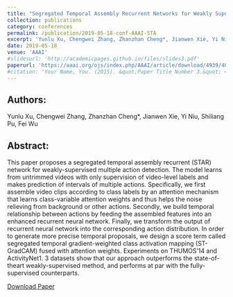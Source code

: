 ```yaml
---
title: "Segregated Temporal Assembly Recurrent Networks for Weakly Supervised Multiple Action Detection"
collection: publications
category: conferences
permalink: /publication/2019-05-18-conf-AAAI-STA
excerpt: 'Yunlu Xu, Chengwei Zhang, Zhanzhan Cheng*, Jianwen Xie, Yi Niu, Shiliang Pu, Fei Wu'
date: 2019-05-18
venue: 'AAAI'
#slidesurl: 'http://academicpages.github.io/files/slides3.pdf'
paperurl: 'https://aaai.org/ojs/index.php/AAAI/article/download/4939/4812'
#citation: 'Your Name, You. (2015). &quot;Paper Title Number 3.&quot; <i>Journal 1</i>. 1(3).'
---
```


Authors:
------
Yunlu Xu, Chengwei Zhang, Zhanzhan Cheng*, Jianwen Xie, Yi Niu, Shiliang Pu, Fei Wu

Abstract:
------
This paper proposes a segregated temporal assembly recurrent (STAR) network for weakly-supervised multiple action detection. The model learns from untrimmed videos with only supervision of video-level labels and makes prediction of intervals of multiple actions. Specifically, we first assemble video clips according to class labels by an attention mechanism that learns class-variable attention weights and thus helps the noise relieving from background or other actions. Secondly, we build temporal relationship between actions by feeding the assembled features into an enhanced recurrent neural network. Finally, we transform the output of recurrent neural network into the corresponding action distribution. In order to generate more precise temporal proposals, we design a score term called segregated temporal gradient-weighted class activation mapping (ST-GradCAM) fused with attention weights. Experiments on THUMOS’14 and ActivityNet1. 3 datasets show that our approach outperforms the state-of-theart weakly-supervised method, and performs at par with the fully-supervised counterparts.

[Download Paper](https://aaai.org/ojs/index.php/AAAI/article/download/4939/4812)